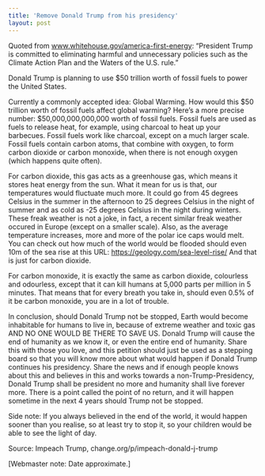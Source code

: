 ```yaml
---
title: 'Remove Donald Trump from his presidency'
layout: post
---
```


Quoted from www.whitehouse.gov/america-first-energy: “President Trump is committed to eliminating harmful and unnecessary policies such as the Climate Action Plan and the Waters of the U.S. rule.”

Donald Trump is planning to use $50 trillion worth of fossil fuels to power the United States.

Currently a commonly accepted idea: Global Warming. How would this $50 trillion worth of fossil fuels affect global warming? Here’s a more precise number: $50,000,000,000,000 worth of fossil fuels. Fossil fuels are used as fuels to release heat, for example, using charcoal to heat up your barbecues. Fossil fuels work like charcoal, except on a much larger scale. Fossil fuels contain carbon atoms, that combine with oxygen, to form carbon dioxide or carbon monoxide, when there is not enough oxygen (which happens quite often).

For carbon dioxide, this gas acts as a greenhouse gas, which means it stores heat energy from the sun. What it mean for us is that, our temperatures would fluctuate much more. It could go from 45 degrees Celsius in the summer in the afternoon to 25 degrees Celsius in the night of summer and as cold as -25 degrees Celsius in the night during winters. These freak weather is not a joke, in fact, a recent similar freak weather occured in Europe (except on a smaller scale). Also, as the average temperature increases, more and more of the polar ice caps would melt. You can check out how much of the world would be flooded should even 10m of the sea rise at this URL: https://geology.com/sea-level-rise/ And that is just for carbon dioxide.

For carbon monoxide, it is exactly the same as carbon dioxide, colourless and odourless, except that it can kill humans at 5,000 parts per million in 5 minutes. That means that for every breath you take in, should even 0.5% of it be carbon monoxide, you are in a lot of trouble.

In conclusion, should Donald Trump not be stopped, Earth would become inhabitable for humans to live in, because of extreme weather and toxic gas AND NO ONE WOULD BE THERE TO SAVE US. Donald Trump will cause the end of humanity as we know it, or even the entire end of humanity. Share this with those you love, and this petition should just be used as a stepping board so that you will know more about what would happen if Donald Trump continues his presidency. Share the news and if enough people knows about this and believes in this and works towards a non-Trump-Presidency, Donald Trump shall be president no more and humanity shall live forever more. There is a point called the point of no return, and it will happen sometime in the next 4 years should Trump not be stopped.

Side note: If you always believed in the end of the world, it would happen sooner than you realise, so at least try to stop it, so your children would be able to see the light of day.

Source: Impeach Trump, change.org/p/impeach-donald-j-trump

\[Webmaster note: Date approximate.\]